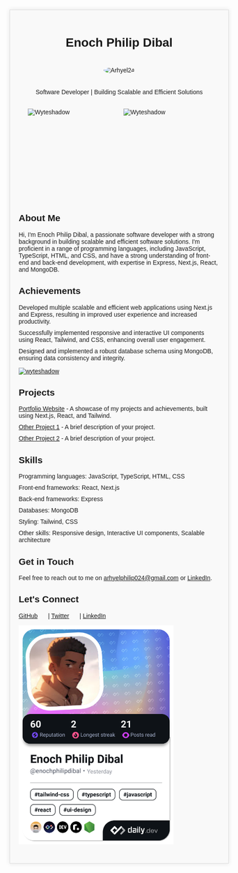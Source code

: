<!DOCTYPE html>
<html lang="en">
<head>
    <meta charset="UTF-8">
    <meta name="viewport" content="width=device-width, initial-scale=1.0">
    <title>Enoch Philip Dibal - Software Developer</title>
    <style>
        body {
            font-family: Arial, sans-serif;
            margin: 20px;
        }
        .container {
            max-width: 800px;
            margin: 40px auto;
            padding: 20px;
            background-color: #f9f9f9;
            border: 1px solid #ddd;
            box-shadow: 0 0 10px rgba(0, 0, 0, 0.1);
        }
        .header {
            text-align: center;
            margin-bottom: 20px;
        }
        .header img {
            width: 100px;
            height: 100px;
            border-radius: 50%;
            margin: 20px;
        }
        .stats {
            display: flex;
            flex-wrap: wrap;
            justify-content: center;
            margin-bottom: 20px;
        }
        .stats img {
            width: 200px;
            height: 200px;
            margin: 10px;
        }
        .about {
            margin-bottom: 20px;
        }
        .achievements {
            margin-bottom: 20px;
        }
        .achievements ul {
            list-style: none;
            padding: 0;
            margin: 0;
        }
        .achievements li {
            margin-bottom: 10px;
        }
        .projects {
            margin-bottom: 20px;
        }
        .projects ul {
            list-style: none;
            padding: 0;
            margin: 0;
        }
        .projects li {
            margin-bottom: 10px;
        }
        .skills {
            margin-bottom: 20px;
        }
        .skills ul {
            list-style: none;
            padding: 0;
            margin: 0;
        }
        .skills li {
            margin-bottom: 10px;
        }
        .get-in-touch {
            margin-bottom: 20px;
        }
        .lets-connect {
            margin-bottom: 20px;
        }
        .lets-connect a {
            margin-right: 20px;
        }
    </style>
</head>
<body>
    <div class="container">
        <div class="header">
            <h1>Enoch Philip Dibal</h1>
            <img src="https://komarev.com/ghpvc/?username=arhyel24&label=PROFILE+VIEWS&color=blueviolet&style=flat&abbreviated=true" alt="Arhyel24" />
            <p>Software Developer | Building Scalable and Efficient Solutions</p>
        </div>
        <div class="stats">
            <img align="center" src="https://github-readme-streak-stats.herokuapp.com/?user=arhyel24&" alt="Wyteshadow" />
            <img align="left" src="https://github-readme-stats.vercel.app/api/top-langs?username=arhyel24&show_icons=true&locale=en&layout=compact" alt="Wyteshadow" />
        </div>
        <div class="about">
            <h2>About Me</h2>
            <p>Hi, I'm Enoch Philip Dibal, a passionate software developer with a strong background in building scalable and efficient software solutions. I'm proficient in a range of programming languages, including JavaScript, TypeScript, HTML, and CSS, and have a strong understanding of front-end and back-end development, with expertise in Express, Next.js, React, and MongoDB.</p>
        </div>
        <div class="achievements">
            <h2>Achievements</h2>
            <ul>
                <li>Developed multiple scalable and efficient web applications using Next.js and Express, resulting in improved user experience and increased productivity.</li>
                <li>Successfully implemented responsive and interactive UI components using React, Tailwind, and CSS, enhancing overall user engagement.</li>
                <li>Designed and implemented a robust database schema using MongoDB, ensuring data consistency and integrity.</li>
            </ul>
            <p align="left"> <a href="https://github.com/ryo-ma/github-profile-trophy"><img src="https://github-profile-trophy.vercel.app/?username=arhyel24&column=-1&no-bg=true&no-frame=true&theme=darkhub" alt="wyteshadow" /></a> </p>
        </div>
        <div class="projects">
            <h2>Projects</h2>
            <ul>
                <li><a href="https://your-portfolio-website.com">Portfolio Website</a> - A showcase of my projects and achievements, built using Next.js, React, and Tailwind.</li>
                <li><a href="https://github.com/your-github-username/project-1">Other Project 1</a> - A brief description of your project.</li>
                <li><a href="https://github.com/your-github-username/project-2">Other Project 2</a> - A brief description of your project.</li>
            </ul>
        </div>
        <div class="skills">
            <h2>Skills</h2>
            <ul>
                <li>Programming languages: JavaScript, TypeScript, HTML, CSS</li>
                <li>Front-end frameworks: React, Next.js</li>
                <li>Back-end frameworks: Express</li>
                <li>Databases: MongoDB</li>
                <li>Styling: Tailwind, CSS</li>
                <li>Other skills: Responsive design, Interactive UI components, Scalable architecture</li>
            </ul>
        </div>
        <div class="get-in-touch">
            <h2>Get in Touch</h2>
            <p>Feel free to reach out to me on <a href="mailto:arhyelphilip024@gmail.com">arhyelphilip024@gmail.com</a> or <a href="https://www.linkedin.com/in/aehyel24/">LinkedIn</a>.</p>
        </div>
        <div class="lets-connect">
            <h2>Let's Connect</h2>
            <p><a href="https://github.com/arhyel24">GitHub</a> | <a href="https://x.com/arhyel24">Twitter</a> | <a href="https://www.linkedin.com/in/arhyel24/">LinkedIn</a></p>
            <a href="https://app.daily.dev/enochphilipdibal"><img src="./devcard.png" width="356" alt="Enoch's Dev Card"/></a>
        </div>
    </div>
</body>
</html>

